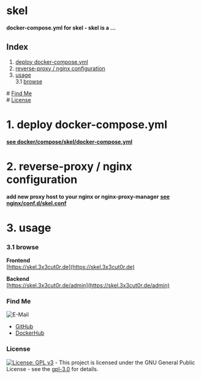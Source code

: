 # skel

**docker-compose.yml for skel - skel is a ...**

## Index

1. [deploy docker-compose.yml](#deploy)
2. [reverse-proxy / nginx configuration](#reverse-proxy)
3. [usage](#usage)  
   3.1 [browse](#browse)

\# [Find Me](#findme)  
\# [License](#license)

# 1. deploy docker-compose.yml <a name="deploy"></a>

**[see docker/compose/skel/docker-compose.yml](https://github.com/3x3cut0r/vps/blob/main/docker/compose/skel/docker-compose.yml)**

# 2. reverse-proxy / nginx configuration <a name="reverse-proxy"></a>

**add new proxy host to your nginx or nginx-proxy-manager**
**[see nginx/conf.d/skel.conf](https://github.com/3x3cut0r/vps/blob/main/nginx/conf.d/skel.conf)**

# 3. usage <a name="usage"></a>

### 3.1 browse <a name="browse"></a>

**Frontend**  
[https://skel.3x3cut0r.de](https://skel.3x3cut0r.de)

**Backend**  
[https://skel.3x3cut0r.de/admin](https://skel.3x3cut0r.de/admin)

### Find Me <a name="findme"></a>

![E-Mail](https://img.shields.io/badge/E--Mail-executor55%40gmx.de-red)

- [GitHub](https://github.com/3x3cut0r)
- [DockerHub](https://hub.docker.com/u/3x3cut0r)

### License <a name="license"></a>

[![License: GPL v3](https://img.shields.io/badge/License-GPLv3-blue.svg)](https://www.gnu.org/licenses/gpl-3.0) - This project is licensed under the GNU General Public License - see the [gpl-3.0](https://www.gnu.org/licenses/gpl-3.0.en.html) for details.
